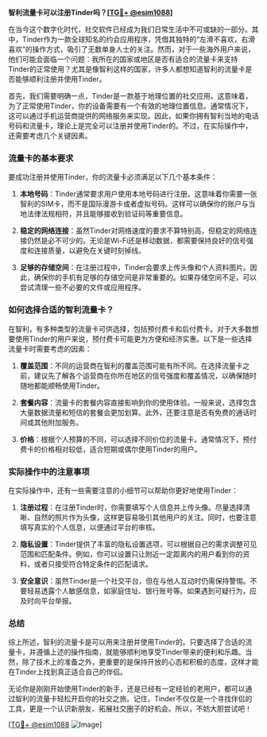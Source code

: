 **智利流量卡可以注册Tinder吗？[[TG💪+ @esim1088](https://t.me/s/esim1088)]**

在当今这个数字化时代，社交软件已经成为我们日常生活中不可或缺的一部分。其中，Tinder作为一款全球知名的约会应用程序，凭借其独特的“左滑不喜欢，右滑喜欢”的操作方式，吸引了无数单身人士的关注。然而，对于一些海外用户来说，他们可能会面临一个问题：我所在的国家或地区是否有适合的流量卡来支持Tinder的正常使用？尤其是像智利这样的国家，许多人都想知道智利的流量卡是否能够顺利注册并使用Tinder。

首先，我们需要明确一点，Tinder是一款基于地理位置的社交应用。这意味着，为了正常使用Tinder，你的设备需要有一个有效的地理位置信息。通常情况下，这可以通过手机运营商提供的网络服务来实现。因此，如果你拥有智利当地的电话号码和流量卡，理论上是完全可以注册并使用Tinder的。不过，在实际操作中，还需要考虑几个关键因素。

### 流量卡的基本要求

要成功注册并使用Tinder，你的流量卡必须满足以下几个基本条件：

1. **本地号码**：Tinder通常要求用户使用本地号码进行注册。这意味着你需要一张智利的SIM卡，而不是国际漫游卡或者虚拟号码。这样可以确保你的账户与当地法律法规相符，并且能够接收到验证码等重要信息。

2. **稳定的网络连接**：虽然Tinder对网络速度的要求不算特别高，但稳定的网络连接仍然是必不可少的。无论是Wi-Fi还是移动数据，都需要保持良好的信号强度和连接质量，以避免在关键时刻掉线。

3. **足够的存储空间**：在注册过程中，Tinder会要求上传头像和个人资料图片。因此，确保你的手机有足够的存储空间是非常重要的。如果存储空间不足，可以尝试清理一些不必要的文件或应用程序。

### 如何选择合适的智利流量卡？

在智利，有多种类型的流量卡可供选择，包括预付费卡和后付费卡。对于大多数想要使用Tinder的用户来说，预付费卡可能更为方便和经济实惠。以下是一些选择流量卡时需要考虑的因素：

1. **覆盖范围**：不同的运营商在智利的覆盖范围可能有所不同。在选择流量卡之前，建议先了解各个运营商在你所在地区的信号强度和覆盖情况，以确保随时随地都能顺畅使用Tinder。

2. **套餐内容**：流量卡的套餐内容直接影响到你的使用体验。一般来说，选择包含大量数据流量和短信的套餐会更加划算。此外，还要注意是否有免费的通话时间或其他附加服务。

3. **价格**：根据个人预算的不同，可以选择不同价位的流量卡。通常情况下，预付费卡的价格相对较低，适合短期或偶尔使用Tinder的用户。

### 实际操作中的注意事项

在实际操作中，还有一些需要注意的小细节可以帮助你更好地使用Tinder：

1. **注册过程**：在注册Tinder时，你需要填写个人信息并上传头像。尽量选择清晰、自然的照片作为头像，这样更容易吸引其他用户的关注。同时，也要注意填写真实的个人信息，以便通过平台的审核。

2. **隐私设置**：Tinder提供了丰富的隐私设置选项，可以根据自己的需求调整可见范围和匹配条件。例如，你可以设置只让附近一定距离内的用户看到你的资料，或者只接受符合特定条件的匹配请求。

3. **安全意识**：虽然Tinder是一个社交平台，但在与他人互动时仍需保持警惕。不要轻易透露个人敏感信息，如家庭住址、银行账号等。如果遇到可疑行为，应及时向平台举报。

### 总结

综上所述，智利的流量卡是可以用来注册并使用Tinder的。只要选择了合适的流量卡，并遵循上述的操作指南，就能够顺利地享受Tinder带来的便利和乐趣。当然，除了技术上的准备之外，更重要的是保持开放的心态和积极的态度，这样才能在Tinder上找到真正适合自己的伴侣。

无论你是刚刚开始使用Tinder的新手，还是已经有一定经验的老用户，都可以通过智利的流量卡轻松开启你的社交之旅。记住，Tinder不仅仅是一个寻找伴侣的工具，更是一个认识新朋友、拓展社交圈子的好机会。所以，不妨大胆尝试吧！

[[TG💪+ @esim1088](https://t.me/s/esim1088) ![Image](https://i.postimg.cc/4NQfJmqS/Snipaste-2025-05-13-00-14-12.png)]